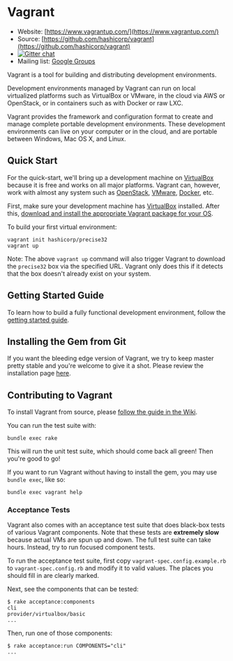 # Vagrant

* Website: [https://www.vagrantup.com/](https://www.vagrantup.com/)
* Source: [https://github.com/hashicorp/vagrant](https://github.com/hashicorp/vagrant)
* [![Gitter chat](https://badges.gitter.im/mitchellh/vagrant.png)](https://gitter.im/mitchellh/vagrant)
* Mailing list: [Google Groups](https://groups.google.com/group/vagrant-up)

Vagrant is a tool for building and distributing development environments.

Development environments managed by Vagrant can run on local virtualized
platforms such as VirtualBox or VMware, in the cloud via AWS or OpenStack,
or in containers such as with Docker or raw LXC.

Vagrant provides the framework and configuration format to create and
manage complete portable development environments. These development
environments can live on your computer or in the cloud, and are portable
between Windows, Mac OS X, and Linux.

## Quick Start

For the quick-start, we'll bring up a development machine on
[VirtualBox](https://www.virtualbox.org/) because it is free and works
on all major platforms. Vagrant can, however, work with almost any
system such as [OpenStack](https://www.openstack.org/), [VMware](https://www.vmware.com/), [Docker](https://docs.docker.com/), etc.

First, make sure your development machine has
[VirtualBox](https://www.virtualbox.org/)
installed. After this,
[download and install the appropriate Vagrant package for your OS](https://www.vagrantup.com/downloads.html).

To build your first virtual environment:

    vagrant init hashicorp/precise32
    vagrant up

Note: The above `vagrant up` command will also trigger Vagrant to download the
`precise32` box via the specified URL. Vagrant only does this if it detects that
the box doesn't already exist on your system.

## Getting Started Guide

To learn how to build a fully functional development environment, follow the
[getting started guide](https://www.vagrantup.com/docs/getting-started/index.html).

## Installing the Gem from Git

If you want the bleeding edge version of Vagrant, we try to keep master pretty stable
and you're welcome to give it a shot. Please review the installation page [here](https://www.vagrantup.com/docs/installation/source.html).

## Contributing to Vagrant

To install Vagrant from source, please [follow the guide in the Wiki](https://github.com/hashicorp/vagrant/wiki/Installing-Vagrant-from-Source).

You can run the test suite with:

    bundle exec rake

This will run the unit test suite, which should come back all green! Then you're good to go!

If you want to run Vagrant without having to install the gem, you may use `bundle exec`,
like so:

    bundle exec vagrant help

### Acceptance Tests

Vagrant also comes with an acceptance test suite that does black-box
tests of various Vagrant components. Note that these tests are **extremely
slow** because actual VMs are spun up and down. The full test suite can
take hours. Instead, try to run focused component tests.

To run the acceptance test suite, first copy `vagrant-spec.config.example.rb`
to `vagrant-spec.config.rb` and modify it to valid values. The places you
should fill in are clearly marked.

Next, see the components that can be tested:

```
$ rake acceptance:components
cli
provider/virtualbox/basic
...
```

Then, run one of those components:

```
$ rake acceptance:run COMPONENTS="cli"
...
```
